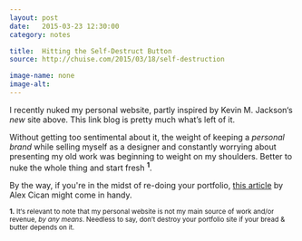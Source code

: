 ```yaml
---
layout: post
date:   2015-03-23 12:30:00
category: notes

title:  Hitting the Self-Destruct Button
source: http://chuise.com/2015/03/18/self-destruction

image-name: none
image-alt:
---
```


I recently nuked my personal website, partly inspired by Kevin M. Jackson‘s _new_ site above. This link blog is pretty much what’s left of it.

Without getting too sentimental about it, the weight of keeping a _personal brand_ while selling myself as a designer and constantly worrying about presenting my old work was beginning to weight on my shoulders. Better to nuke the whole thing and start fresh <sup><b>1</b></sup>.

By the way, if you're in the midst of re-doing your portfolio, [this article](http://alexcican.com/post/personal-websites/) by Alex Cican might come in handy.

<sub>**1.** It‘s relevant to note that my personal website is not my main source of work and/or revenue, _by any means_. Needless to say, don’t destroy your portfolio site if your bread & butter depends on it. <i class="twa twa twa-boom"></i> <i class="twa twa twa-boom"></i> <i class="twa twa twa-boom"></i></sub>
